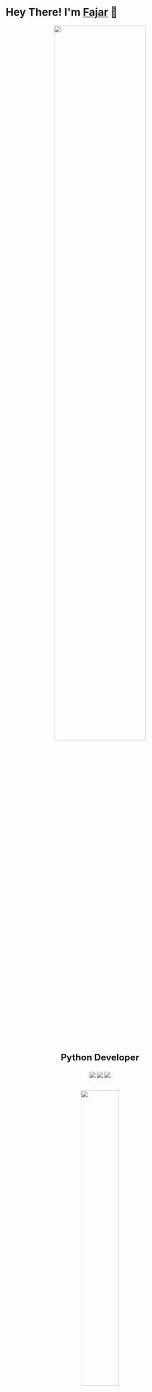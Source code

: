 # Hey There! I'm [Fajar](https://github.com/Fajarxyta) 👋
<p align="center">
  <img width="70%" height="auto" src="https://github-readme-stats.vercel.app/api?username=Fajarxyta&show_icons=true&theme=chartreuse-dark&locale=id">
</p>

<h3 align="center" style="font-size: 2.5vw; margin-top: 0vw;">Python Developer</h3>

<p align="center" width="100%" height="auto">
    <img src="https://visitor-badge.laobi.icu/badge?page_id=Fajarxyta"/>
    <img src="https://img.shields.io/github/followers/Fajarxyta?style=flat"/>
    <img src="https://img.shields.io/github/stars/Fajarxyta?style=flat"/>
</p>

<br>

<div align="center">
  <img width="45%" height="auto" src="https://github-readme-stats.vercel.app/api/top-langs/?username=Fajarxyta&layout=compact&theme=chartreuse-dark">
</div>
